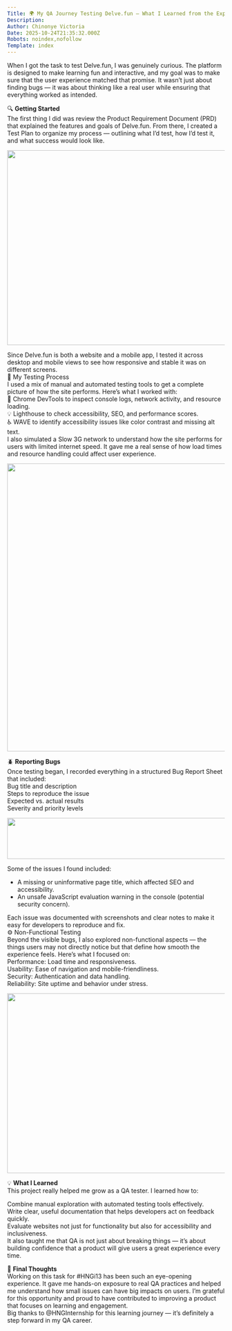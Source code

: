 ```yaml
---
Title: 🌍 My QA Journey Testing Delve.fun — What I Learned from the Experience
Description: 
Author: Chinonye Victoria
Date: 2025-10-24T21:35:32.000Z
Robots: noindex,nofollow
Template: index
---
```

<p>When I got the task to test Delve.fun, I was genuinely curious. The platform is designed to make learning fun and interactive, and my goal was to make sure that the user experience matched that promise. It wasn’t just about finding bugs — it was about thinking like a real user while ensuring that everything worked as intended.</p>

<p>🔍 <strong>Getting Started</strong><br>
The first thing I did was review the Product Requirement Document (PRD) that explained the features and goals of Delve.fun. From there, I created a Test Plan to organize my process — outlining what I’d test, how I’d test it, and what success would look like.</p>

<p><a href="https://media2.dev.to/dynamic/image/width=800%2Cheight=%2Cfit=scale-down%2Cgravity=auto%2Cformat=auto/https%3A%2F%2Fdev-to-uploads.s3.amazonaws.com%2Fuploads%2Farticles%2F4jh8674h74vkf13735ui.png" class="article-body-image-wrapper"><img src="https://media2.dev.to/dynamic/image/width=800%2Cheight=%2Cfit=scale-down%2Cgravity=auto%2Cformat=auto/https%3A%2F%2Fdev-to-uploads.s3.amazonaws.com%2Fuploads%2Farticles%2F4jh8674h74vkf13735ui.png" alt=" " width="800" height="451"></a></p>

<p>Since Delve.fun is both a website and a mobile app, I tested it across desktop and mobile views to see how responsive and stable it was on different screens.<br>
🧠 My Testing Process<br>
I used a mix of manual and automated testing tools to get a complete picture of how the site performs. Here’s what I worked with:<br>
🧰 Chrome DevTools to inspect console logs, network activity, and resource loading.<br>
💡 Lighthouse to check accessibility, SEO, and performance scores.<br>
♿ WAVE to identify accessibility issues like color contrast and missing alt text.<br>
I also simulated a Slow 3G network to understand how the site performs for users with limited internet speed. It gave me a real sense of how load times and resource handling could affect user experience.</p>

<p><a href="https://media2.dev.to/dynamic/image/width=800%2Cheight=%2Cfit=scale-down%2Cgravity=auto%2Cformat=auto/https%3A%2F%2Fdev-to-uploads.s3.amazonaws.com%2Fuploads%2Farticles%2Fo3r8wockviutrncq8rmf.png" class="article-body-image-wrapper"><img src="https://media2.dev.to/dynamic/image/width=800%2Cheight=%2Cfit=scale-down%2Cgravity=auto%2Cformat=auto/https%3A%2F%2Fdev-to-uploads.s3.amazonaws.com%2Fuploads%2Farticles%2Fo3r8wockviutrncq8rmf.png" alt=" " width="528" height="666"></a></p>

<p>🪲 <strong>Reporting Bugs</strong><br>
Once testing began, I recorded everything in a structured Bug Report Sheet that included:<br>
Bug title and description<br>
Steps to reproduce the issue<br>
Expected vs. actual results<br>
Severity and priority levels</p>

<p><a href="https://media2.dev.to/dynamic/image/width=800%2Cheight=%2Cfit=scale-down%2Cgravity=auto%2Cformat=auto/https%3A%2F%2Fdev-to-uploads.s3.amazonaws.com%2Fuploads%2Farticles%2F6spub29566rrralkfb8p.png" class="article-body-image-wrapper"><img src="https://media2.dev.to/dynamic/image/width=800%2Cheight=%2Cfit=scale-down%2Cgravity=auto%2Cformat=auto/https%3A%2F%2Fdev-to-uploads.s3.amazonaws.com%2Fuploads%2Farticles%2F6spub29566rrralkfb8p.png" alt=" " width="800" height="95"></a></p>

<p>Some of the issues I found included:</p>

<ul>
<li>A missing or uninformative page title, which affected SEO and accessibility.</li>
<li>An unsafe JavaScript evaluation warning in the console (potential security concern).</li>
</ul>

<p>Each issue was documented with screenshots and clear notes to make it easy for developers to reproduce and fix.<br>
⚙️ Non-Functional Testing<br>
Beyond the visible bugs, I also explored non-functional aspects — the things users may not directly notice but that define how smooth the experience feels. Here’s what I focused on:<br>
Performance: Load time and responsiveness.<br>
Usability: Ease of navigation and mobile-friendliness.<br>
Security: Authentication and data handling.<a href="https://dev.tourl"></a><br>
Reliability: Site uptime and behavior under stress.</p>

<p><a href="https://media2.dev.to/dynamic/image/width=800%2Cheight=%2Cfit=scale-down%2Cgravity=auto%2Cformat=auto/https%3A%2F%2Fdev-to-uploads.s3.amazonaws.com%2Fuploads%2Farticles%2Fckwizacpn2q7gcr28tlo.png" class="article-body-image-wrapper"><img src="https://media2.dev.to/dynamic/image/width=800%2Cheight=%2Cfit=scale-down%2Cgravity=auto%2Cformat=auto/https%3A%2F%2Fdev-to-uploads.s3.amazonaws.com%2Fuploads%2Farticles%2Fckwizacpn2q7gcr28tlo.png" alt=" " width="613" height="416"></a></p>

<p>💡 <strong>What I Learned</strong><br>
This project really helped me grow as a QA tester. I learned how to:</p>

<p>Combine manual exploration with automated testing tools effectively.<br>
Write clear, useful documentation that helps developers act on feedback quickly.<br>
Evaluate websites not just for functionality but also for accessibility and inclusiveness.<br>
It also taught me that QA is not just about breaking things — it’s about building confidence that a product will give users a great experience every time.</p>

<p>💬 <strong>Final Thoughts</strong><br>
Working on this task for #HNGi13 has been such an eye-opening experience. It gave me hands-on exposure to real QA practices and helped me understand how small issues can have big impacts on users. I’m grateful for this opportunity and proud to have contributed to improving a product that focuses on learning and engagement.<br>
Big thanks to @HNGInternship for this learning journey — it’s definitely a step forward in my QA career.</p>

